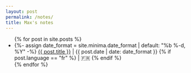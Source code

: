 ```yaml
---
layout: post
permalink: /notes/
title: Max's notes
---
```


<ul>
  {% for post in site.posts %}
    <li>
      {%- assign date_format = site.minima.date_format | default: "%b %-d, %Y" -%}
      <a href="{{ post.url }}">{{ post.title }}</a> | <span class="post-meta">{{ post.date | date: date_format }}</span>
      {% if post.language == "fr" %}
        | <span class="post-meta">🇫🇷 </span>
      {% endif %}
    </li>
  {% endfor %}
</ul>
